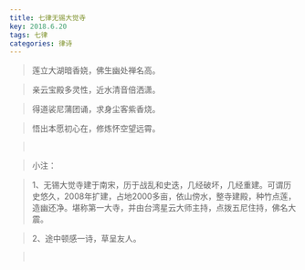 ```yaml
---
title: 七律无锡大觉寺
key: 2018.6.20
tags: 七律
categories: 律诗
---
```


<blockquote class="blockquote-center">莲立大湖暗香娆，佛生幽处禅名高。
</blockquote>
<blockquote class="blockquote-center">亲云宝殿多灵性，近水清音倍洒潇。
</blockquote>
<blockquote class="blockquote-center">得道裟尼蒲团诵，求身尘客紫香烧。
</blockquote>
<blockquote class="blockquote-center">悟出本愿初心在，修炼怀空望远霄。
</blockquote>
<blockquote class="blockquote-center"></br>
</blockquote>
<blockquote class="blockquote-center">小注：
</blockquote>
<blockquote class="blockquote-center">1、无锡大觉寺建于南宋，历于战乱和史迭，几经破坏，几经重建。可谓历史悠久，2008年扩建，占地2000多亩，依山傍水，整寺建殿，种竹点莲，造幽还净。堪称第一大寺，并由台湾星云大师主持，点拨五尼住持，佛名大震。
</blockquote>
<blockquote class="blockquote-center">2、途中顿感一诗，草呈友人。
</blockquote>
<blockquote class="blockquote-center"></br>
</blockquote>
